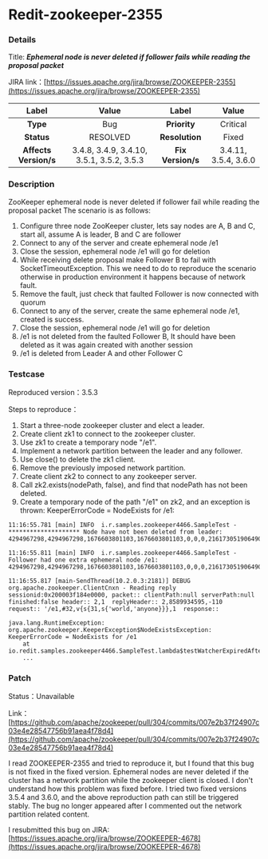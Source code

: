 # Redit-zookeeper-2355

### Details

Title: ***Ephemeral node is never deleted if follower fails while reading the proposal packet***

JIRA link：[https://issues.apache.org/jira/browse/ZOOKEEPER-2355](https://issues.apache.org/jira/browse/ZOOKEEPER-2355)

|         Label         |        Value        |      Label      |    Value    |
|:---------------------:|:-------------------:|:---------------:|:-----------:|
|       **Type**        |         Bug         |  **Priority**   |  Critical   |
|      **Status**       |      RESOLVED       | **Resolution**  |   Fixed    |
| **Affects Version/s** | 3.4.8, 3.4.9, 3.4.10, 3.5.1, 3.5.2, 3.5.3 | **Fix Version/s** | 3.4.11, 3.5.4, 3.6.0 |

### Description

ZooKeeper ephemeral node is never deleted if follower fail while reading the proposal packet
The scenario is as follows:

1. Configure three node ZooKeeper cluster, lets say nodes are A, B and C, start all, assume A is leader, B and C are follower
2. Connect to any of the server and create ephemeral node /e1
3. Close the session, ephemeral node /e1 will go for deletion
4. While receiving delete proposal make Follower B to fail with SocketTimeoutException. This we need to do to reproduce the scenario otherwise in production environment it happens because of network fault.
5. Remove the fault, just check that faulted Follower is now connected with quorum
6. Connect to any of the server, create the same ephemeral node /e1, created is success.
7. Close the session, ephemeral node /e1 will go for deletion
8. /e1 is not deleted from the faulted Follower B, It should have been deleted as it was again created with another session
9. /e1 is deleted from Leader A and other Follower C

### Testcase

Reproduced version：3.5.3

Steps to reproduce：
1. Start a three-node zookeeper cluster and elect a leader.
2. Create client zk1 to connect to the zookeeper cluster.
3. Use zk1 to create a temporary node "/e1".
4. Implement a network partition between the leader and any follower.
5. Use close() to delete the zk1 client.
6. Remove the previously imposed network partition.
7. Create client zk2 to connect to any zookeeper server.
8. Call zk2.exists(nodePath, false), and find that nodePath has not been deleted.
9. Create a temporary node of the path "/e1" on zk2, and an exception is thrown: KeeperErrorCode = NodeExists for /e1:
```
11:16:55.781 [main] INFO  i.r.samples.zookeeper4466.SampleTest - ******************** Node have not been deleted from leader: 4294967298,4294967298,1676603801103,1676603801103,0,0,0,216173051906490368,1,0,4294967298

11:16:55.811 [main] INFO  i.r.samples.zookeeper4466.SampleTest - Follower had one extra ephemeral node /e1: 4294967298,4294967298,1676603801103,1676603801103,0,0,0,216173051906490368,1,0,4294967298

11:16:55.817 [main-SendThread(10.2.0.3:2181)] DEBUG org.apache.zookeeper.ClientCnxn - Reading reply sessionid:0x200003f184e0000, packet:: clientPath:null serverPath:null finished:false header:: 2,1  replyHeader:: 2,8589934595,-110  request:: '/e1,#32,v{s{31,s{'world,'anyone}}},1  response::

java.lang.RuntimeException: org.apache.zookeeper.KeeperException$NodeExistsException: KeeperErrorCode = NodeExists for /e1
	at io.redit.samples.zookeeper4466.SampleTest.lambda$testWatcherExpiredAfterAllServerDown$9(SampleTest.java:119)
	...
```

### Patch 

Status：Unavailable

Link：[https://github.com/apache/zookeeper/pull/304/commits/007e2b37f24907c03e4e28547756b91aea4f78d4](https://github.com/apache/zookeeper/pull/304/commits/007e2b37f24907c03e4e28547756b91aea4f78d4)

I read ZOOKEEPER-2355 and tried to reproduce it, but I found that this bug is not fixed in the fixed version. Ephemeral nodes are never deleted if the cluster has a network partition while the zookeeper client is closed. I don't understand how this problem was fixed before. I tried two fixed versions 3.5.4 and 3.6.0, and the above reproduction path can still be triggered stably. The bug no longer appeared after I commented out the network partition related content.

I resubmitted this bug on JIRA: [https://issues.apache.org/jira/browse/ZOOKEEPER-4678](https://issues.apache.org/jira/browse/ZOOKEEPER-4678)

